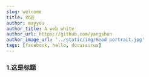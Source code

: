 ```yaml
---
slug: welcome
title: 欢迎
author: mayyou
author_title: A web white
author_url: https://github.com/yangshun
author_image_url: '../static/img/Head portrait.jpg'
tags: [facebook, hello, docusaurus]
---
```


### 1.这是标题
